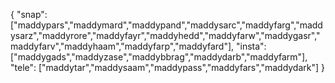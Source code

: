 {
  "snap":  ["maddypars","maddymard","maddypand","maddysarc","maddyfarg","maddysarz","maddyrore","maddyfayr","maddyhedd","maddyfarw","maddygasr","maddyfarv","maddyhaam","maddyfarp","maddyfard"],
  "insta": ["maddygads","maddyzase","maddybbrag","maddydarb","maddyfarm"],
  "tele":  ["maddytar","maddysaam","maddypass","maddyfars","maddydark"]
}
